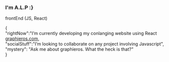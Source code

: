 ### I'm A.L.P :}

frontEnd (JS, React)

{
  <br> 
  "rightNow":"I’m currently developing my conlanging website using React <a href="https://graphieros.com">graphieros.com</a>,<br>
  "socialStuff":"I’m looking to collaborate on any project involving Javascript",<br>
  "mystery": "Ask me about graphieros. What the heck is that?"
  <br>
}
